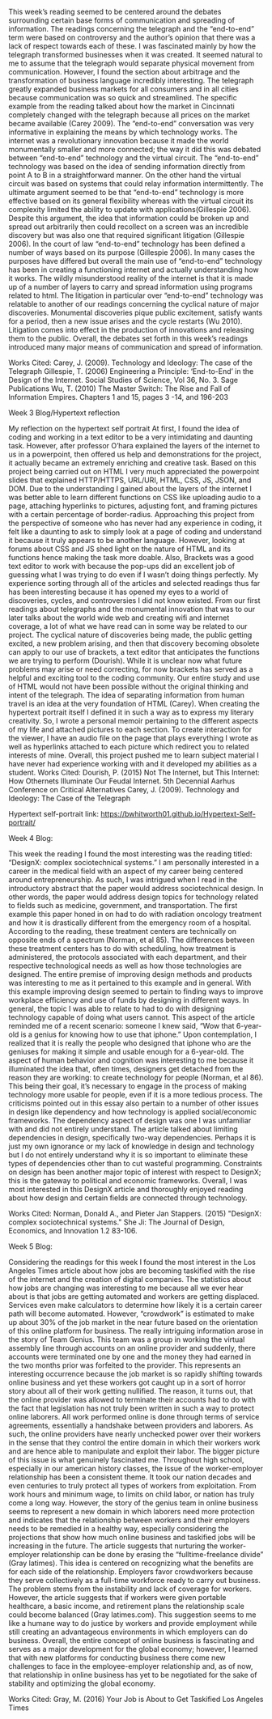 This week’s reading seemed to be centered around the debates surrounding certain base forms of communication and spreading of information. The readings concerning the telegraph and the “end-to-end” term were based on controversy and the author’s opinion that there was a lack of respect towards each of these. I was fascinated mainly by how the telegraph transformed businesses when it was created. 
It seemed natural to me to assume that the telegraph would separate physical movement from communication. However, I found the section about arbitrage and the transformation of business language incredibly interesting. The telegraph greatly expanded business markets for all consumers and in all cities because communication was so quick and streamlined. The specific example from the reading talked about how the market in Cincinnati completely changed with the telegraph because all prices on the market became available (Carey 2009). 
The “end-to-end” conversation was very informative in explaining the means by which technology works. The internet was a revolutionary innovation because it made the world monumentally smaller and more connected; the way it did this was debated between “end-to-end” technology and the virtual circuit. The “end-to-end” technology was based on the idea of sending information directly from point A to B in a straightforward manner. On the other hand the virtual circuit was based on systems that could relay information intermittently. The ultimate argument seemed to be that “end-to-end” technology is more effective based on its general flexibility whereas with the virtual circuit its complexity limited the ability to update with applications(Gillespie 2006). Despite this argument, the idea that information could be broken up and spread out arbitrarily then could recollect on a screen was an incredible discovery but was also one that required significant litigation (Gillespie 2006). 
In the court of law “end-to-end” technology has been defined a number of ways based on its purpose (Gillespie 2006). In many cases the purposes have differed but overall the main use of “end-to-end” technology has been in creating a functioning internet and actually understanding how it works. The wildly misunderstood reality of the internet is that it is made up of a number of layers to carry and spread information using programs related to html. The litigation in particular over “end-to-end” technology was relatable to another of our readings concerning the cyclical nature of major discoveries. Monumental discoveries pique public excitement, satisfy wants for a period, then a new issue arises and the cycle restarts (Wu 2010). Litigation comes into effect in the production of innovations and releasing them to the public. Overall, the debates set forth in this week’s readings introduced many major means of communication and spread of information. 

Works Cited:
Carey, J. (2009). Technology and Ideology: The case of the Telegraph
Gillespie, T. (2006) Engineering a Principle: ‘End-to-End’ in the Design of the Internet. Social Studies of Science, Vol 36, No. 3. Sage Publications
Wu, T. (2010) The Master Switch: The Rise and Fall of Information Empires. Chapters 1 and 15, pages 3 -14, and 196-203

Week 3 Blog/Hypertext reflection

My reflection on the hypertext self portrait At first, I found the idea of coding and working in a text editor to be a very intimidating and daunting task. However, after professor O’hara explained the layers of the internet to us in a powerpoint, then offered us help and demonstrations for the project, it actually became an extremely enriching and creative task. Based on this project being carried out on HTML I very much appreciated the powerpoint slides that explained HTTP/HTTPS, URL/URI, HTML, CSS, JS, JSON, and DOM. Due to the understanding I gained about the layers of the internet I was better able to learn different functions on CSS like uploading audio to a page, attaching hyperlinks to pictures, adjusting font, and framing pictures with a certain percentage of border-radius. Approaching this project from the perspective of someone who has never had any experience in coding, it felt like a daunting to ask to simply look at a page of coding and understand it because it truly appears to be another language. However, looking at forums about CSS and JS shed light on the nature of HTML and its functions hence making the task more doable. Also, Brackets was a good text editor to work with because the pop-ups did an excellent job of guessing what I was trying to do even if I wasn’t doing things perfectly. My experience sorting through all of the articles and selected readings thus far has been interesting because it has opened my eyes to a world of discoveries, cycles, and controversies I did not know existed. From our first readings about telegraphs and the monumental innovation that was to our later talks about the world wide web and creating wifi and internet coverage, a lot of what we have read can in some way be related to our project. The cyclical nature of discoveries being made, the public getting excited, a new problem arising, and then that discovery becoming obsolete can apply to our use of brackets, a text editor that anticipates the functions we are trying to perform (Dourish). While it is unclear now what future problems may arise or need correcting, for now brackets has served as a helpful and exciting tool to the coding community. Our entire study and use of HTML would not have been possible without the original thinking and intent of the telegraph. The idea of separating information from human travel is an idea at the very foundation of HTML (Carey). When creating the hypertext portrait itself I defined it in such a way as to express my literary creativity. So, I wrote a personal memoir pertaining to the different aspects of my life and attached pictures to each section. To create interaction for the viewer, I have an audio file on the page that plays everything I wrote as well as hyperlinks attached to each picture which redirect you to related interests of mine. Overall, this project pushed me to learn subject material I have never had experience working with and it developed my abilities as a student. 
Works Cited: Dourish, P. (2015) Not The Internet, but This Internet: How Othernets Illuminate Our Feudal Internet. 5th Decennial Aarhus Conference on Critical Alternatives Carey, J. (2009). Technology and Ideology: The Case of the Telegraph

Hypertext self-portrait link: https://bwhitworth01.github.io/Hypertext-Self-portrait/

Week 4 Blog: 

This week the reading I found the most interesting was the reading titled: “DesignX: complex sociotechnical systems.” I am personally interested in a career in the medical field with an aspect of my career being centered around entrepreneurship. As such, I was intrigued when I read in the introductory abstract that the paper would address sociotechnical design. In other words, the paper would address design topics for technology related to fields such as medicine, government, and transportation. The first example this paper honed in on had to do with radiation oncology treatment and how it is drastically different from the emergency room of a hospital. According to the reading, these treatment centers are technically on opposite ends of a spectrum (Norman, et al 85). The differences between these treatment centers has to do with scheduling, how treatment is administered, the protocols associated with each department, and their respective technological needs as well as how those technologies are designed. The entire premise of improving design methods and products was interesting to me as it pertained to this example and in general. With this example improving design seemed to pertain to finding ways to improve workplace efficiency and use of funds by designing in different ways. In general, the topic I was able to relate to had to do with designing technology capable of doing what users cannot. This aspect of the article reminded me of a recent scenario: someone I knew said, “Wow that 6-year-old is a genius for knowing how to use that iphone.” Upon contemplation, I realized that it is really the people who designed that iphone who are the geniuses for making it simple and usable enough for a 6-year-old. The aspect of human behavior and cognition was interesting to me because it illuminated the idea that, often times, designers get detached from the reason they are working: to create technology for people (Norman, et al 86). This being their goal, it’s necessary to engage in the process of making technology more usable for people, even if it is a more tedious process. The criticisms pointed out in this essay also pertain to a number of other issues in design like dependency and how technology is applied social/economic frameworks. The dependency aspect of design was one I was unfamiliar with and did not entirely understand. The article talked about limiting dependencies in design, specifically two-way dependencies. Perhaps it is just my own ignorance or my lack of knowledge in design and technology but I do not entirely understand why it is so important to eliminate these types of dependencies other than to cut wasteful programming. Constraints on design has been another major topic of interest with respect to DesignX; this is the gateway to political and economic frameworks. Overall, I was most interested in this DesignX article and thoroughly enjoyed reading about how design and certain fields are connected through technology. 

Works Cited: Norman, Donald A., and Pieter Jan Stappers. (2015) "DesignX: complex sociotechnical systems." She Ji: The Journal of Design, Economics, and Innovation 1.2 83-106.

Week 5 Blog: 

Considering the readings for this week I found the most interest in the Los Angeles Times article about how jobs are becoming taskified with the rise of the internet and the creation of digital companies. The statistics about how jobs are changing was interesting to me because all we ever hear about is that jobs are getting automated and workers are getting displaced. Services even make calculators to determine how likely it is a certain career path will become automated. However, “crowdwork” is estimated to make up about 30% of the job market in the near future based on the orientation of this online platform for business. The really intriguing information arose in the story of Team Genius. This team was a group in working the virtual assembly line through accounts on an online provider and suddenly, there accounts were terminated one by one and the money they had earned in the two months prior was forfeited to the provider. This represents an interesting occurrence because the job market is so rapidly shifting towards online business and yet these workers got caught up in a sort of horror story about all of their work getting nullified. The reason, it turns out, that the online provider was allowed to terminate their accounts had to do with the fact that legislation has not truly been written in such a way to protect online laborers. All work performed online is done through terms of service agreements, essentially a handshake between providers and laborers. As such, the online providers have nearly unchecked power over their workers in the sense that they control the entire domain in which their workers work and are hence able to manipulate and exploit their labor. The bigger picture of this issue is what genuinely fascinated me. Throughout high school, especially in our american history classes, the issue of the worker-employer relationship has been a consistent theme. It took our nation decades and even centuries to truly protect all types of workers from exploitation. From work hours and minimum wage, to limits on child labor, or nation has truly come a long way. However, the story of the genius team in online business seems to represent a new domain in which laborers need more protection and indicates that the relationship between workers and their employers needs to be remedied in a healthy way, especially considering the projections that show how much online business and taskified jobs will be increasing in the future. The article suggests that nurturing the worker-employer relationship can be done by erasing the “fulltime-freelance divide” (Gray latimes). This idea is centered on recognizing what the benefits are for each side of the relationship. Employers favor crowdworkers because they serve collectively as a full-time workforce ready to carry out business. The problem stems from the instability and lack of coverage for workers. However, the article suggests that if workers were given portable healthcare, a basic income, and retirement plans the relationship scale could become balanced (Gray latimes.com). This suggestion seems to me like a humane way to do justice by workers and provide employment while still creating an advantageous environments in which employers can do business. Overall, the entire concept of online business is fascinating and serves as a major development for the global economy; however, I learned that with new platforms for conducting business there come new challenges to face in the employee-employer relationship and, as of now, that relationship in online business has yet to be negotiated for the sake of stability and optimizing the global economy. 

Works Cited: Gray, M. (2016) Your Job is About to Get Taskified Los Angeles Times

